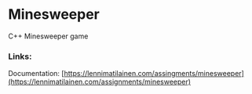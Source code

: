 # Minesweeper
C++ Minesweeper game

### Links:
Documentation: [https://lennimatilainen.com/assingments/minesweeper](https://lennimatilainen.com/assignments/minesweeper)  
